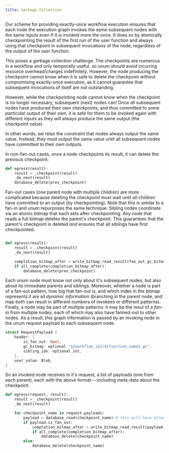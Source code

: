 ```yaml
---
title: Garbage Collection
---
```


Our scheme for providing exactly-once workflow execution ensures that each node
the execution graph invokes the same subsequent nodes with the same inputs even
if it is invoked more the once. It does so by atomically checkpointing the
result of the first run of the user function and always using that checkpoint in
subsequent invocations of the node, regardless of the output of the user function.

This poses a garbage collection challenge. The checkpoints are numerous in a
workflow and only temporally useful, so unum should avoid incurring resource
overhead/charges indefinitely. However, the node producing the checkpoint cannot
know when it is safe to delete the checkpoint without compromising exactly-once
execution, as it cannot guarantee that subsequent invocations of itself are not
outstanding.

However, while the checkpointing node cannot know when the checkpoint is no
longer necessary, subsequent (next) nodes can! Once all subsequent nodes have
produced their own checkpoints, and thus committed to some _particular_ output
of their own, it is safe for them to be invoked again with different inputs as
they will always produce the same output (the checkpoint value).

In other words, we relax the constraint that nodes always output the same value.
Instead, they must output the same value _until_ all subsequent nodes have
committed to their own outputs.

In non-fan-out cases, once a node checkpoints its result, it can delete the
previous checkpoint:

```python
def egress(result):
    result = _checkpoint(result)
    _do_next(result)
    database_delete(prev_checkpoint)
```

Fan-out cases (one parent node with multiple children) are more complicated
because deleting the checkpoint must wait until _all_ children have committed to
an output (by checkpointing). Note that this is similar to a fan-in and unum
repurposes the same technique. Sibling nodes coordinate via an atomic bitmap
that each sets after checkpointing. Any node that reads a full bitmap deletes
the parent's checkpoint. This guarantees that the parent's checkpoint is deleted
_and_ ensures that all siblings have first checkpointed.

```python

def egress(result):
    result = _checkpoint(result)
    _do_next(result)

    completion_bitmap_after = write_bitmap_read_result(fan_out_gc_bitmap, fan_out_index)
    if all_complete(completion_bitmap_after):
        database_delete(prev_checkpoint)
```

Each unum node must know not only about it's subsequent nodes, but also about
its immediate parents and siblings.  Moreover, whether a node is part of a
fan-out pattern, how big that fan-out is, and which index in the bitmap
represents it are all _dynamic information_ (branching in the parent node, and
map both can result in different numbers of invokees or different patterns).
Finally, a node may be part of multiple patterns: it may be the resul of a
_fan-in_ from multiple nodes, each of which may also have fanned-out to other
nodes. As a result, this graph information is passed by an invoking node in the
unum request payload to each subsequent node.

```rust
struct RequestPayload {
    header: {
        is_fan_out: bool,
        gc_bitmap: optional "${workflow_id}/${function_name}.gc",
        sibling_idx: optional int,
    },
    user_value: Blob,
}
```

So an _invoked_ node receives in it's request, a list of payloads (one from each
parent), each with the above format---including meta-data about the checkpoint.

```python
def egress(request, result):
    result = _checkpoint(result)
    _do_next(result)

    for checkpoint_name in request.payloads:
        payload = database_read(checkpoint_name) # this will have already been read in ingress
        if payload.is_fan_out:
            completion_bitmap_after = write_bitmap_read_result(payload.gc_bitmap, payload.user_value)
            if all_complete(completion_bitmap_after):
                database_delete(checkpoint_name)
        else:
            database_delete(checkpoint_name)
```
